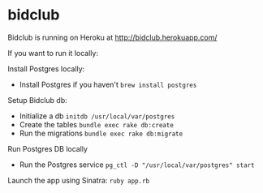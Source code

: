 # bidclub

Bidclub is running on Heroku at http://bidclub.herokuapp.com/

If you want to run it locally:

Install Postgres locally:
* Install Postgres if you haven't `brew install postgres`

Setup Bidclub db:
* Initialize a db `initdb /usr/local/var/postgres`
* Create the tables `bundle exec rake db:create`
* Run the migrations `bundle exec rake db:migrate`

Run Postgres DB locally
* Run the Postgres service `pg_ctl -D "/usr/local/var/postgres" start`

Launch the app using Sinatra:
`ruby app.rb`
